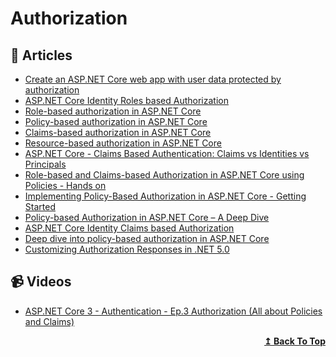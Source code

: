 # Authorization

## 📝 Articles

- [Create an ASP.NET Core web app with user data protected by authorization](https://docs.microsoft.com/en-us/aspnet/core/security/authorization/secure-data)
- [ASP.NET Core Identity Roles based Authorization](https://procodeguide.com/programming/asp-net-core-identity-roles-authorization/)
- [Role-based authorization in ASP.NET Core](https://docs.microsoft.com/en-us/aspnet/core/security/authorization/roles)
- [Policy-based authorization in ASP.NET Core](https://docs.microsoft.com/en-us/aspnet/core/security/authorization/policies)
- [Claims-based authorization in ASP.NET Core](https://docs.microsoft.com/en-us/aspnet/core/security/authorization/claims)
- [Resource-based authorization in ASP.NET Core](https://docs.microsoft.com/en-us/aspnet/core/security/authorization/resourcebased)
- [ASP.NET Core - Claims Based Authentication: Claims vs Identities vs Principals](https://eddieabbondanz.io/post/aspnet/claims-based-authentication-claims-identities-principals/)
- [Role-based and Claims-based Authorization in ASP.NET Core using Policies - Hands on](https://referbruv.com/blog/posts/role-based-and-claims-based-authorization-in-aspnet-core-using-policies-hands-on)
- [Implementing Policy-Based Authorization in ASP.NET Core - Getting Started](https://referbruv.com/blog/posts/implementing-policy-based-authorization-in-aspnet-core-getting-started)
- [Policy-based Authorization in ASP.NET Core – A Deep Dive](https://www.red-gate.com/simple-talk/dotnet/c-programming/policy-based-authorization-in-asp-net-core-a-deep-dive/)
- [ASP.NET Core Identity Claims based Authorization](https://procodeguide.com/programming/asp-net-core-identity-claims/)
- [Deep dive into policy-based authorization in ASP.NET Core](https://blog.joaograssi.com/posts/2021/asp-net-core-deep-dive-policy-based-authorization/)
- [Customizing Authorization Responses in .NET 5.0](https://benfoster.io/blog/customize-authorization-response-aspnet-core/)

## 📹 Videos

- [ASP.NET Core 3 - Authentication - Ep.3 Authorization (All about Policies and Claims)](https://www.youtube.com/watch?v=RBMO_hruKaI)

<div align="right">
  <b><a href="#contents">↥ Back To Top</a></b>
</div>